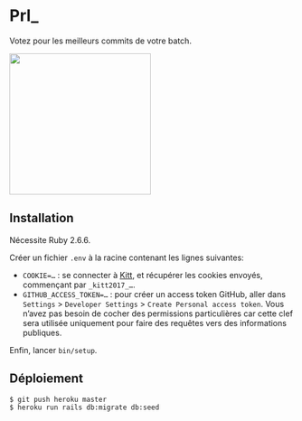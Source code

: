# Prl_

Votez pour les meilleurs commits de votre batch.

<a href="https://www.wagonprl.com/"><img src="https://raw.githubusercontent.com/lewagon/fullstack-images/master/uikit/logo.png" width="250" /></a>

## Installation

Nécessite Ruby 2.6.6.

Créer un fichier `.env` à la racine contenant les lignes suivantes:

- `COOKIE=…` : se connecter à [Kitt](https://kitt.lewagon.com/), et récupérer
  les cookies envoyés, commençant par `_kitt2017_…`.
- `GITHUB_ACCESS_TOKEN=…` : pour créer un access token GitHub, aller dans
  `Settings` > `Developer Settings` > `Create Personal access token`.
  Vous n’avez pas besoin de cocher des permissions particulières car cette clef
  sera utilisée uniquement pour faire des requêtes vers des informations
  publiques.

Enfin, lancer `bin/setup`.

## Déploiement

```sh
$ git push heroku master
$ heroku run rails db:migrate db:seed
```
